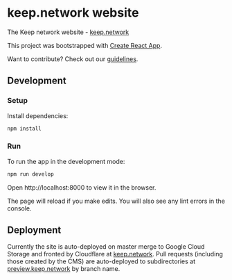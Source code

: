 # keep.network website

The Keep network website - [keep.network](https://keep.network)

This project was bootstrapped with [Create React App](https://github.com/facebookincubator/create-react-app).

Want to contribute? Check out our [guidelines](CONTRIBUTING.md).

## Development
### Setup
Install dependencies:

```sh
npm install 
```

### Run
To run the app in the development mode:
```sh
npm run develop
```

Open http://localhost:8000 to view it in the browser.

The page will reload if you make edits. You will also see any lint errors in the console.

## Deployment
Currently the site is auto-deployed on master merge to Google Cloud Storage and fronted by Cloudflare at [keep.network](https://keep.network/). Pull requests (including those created by the CMS) are auto-deployed to subdirectories at [preview.keep.network](https://preview.keep.network) by branch name.
